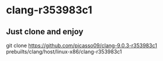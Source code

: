 # clang-r353983c1

## Just clone and enjoy
git clone https://github.com/picasso09/clang-9.0.3-r353983c1 prebuilts/clang/host/linux-x86/clang-r353983c1
